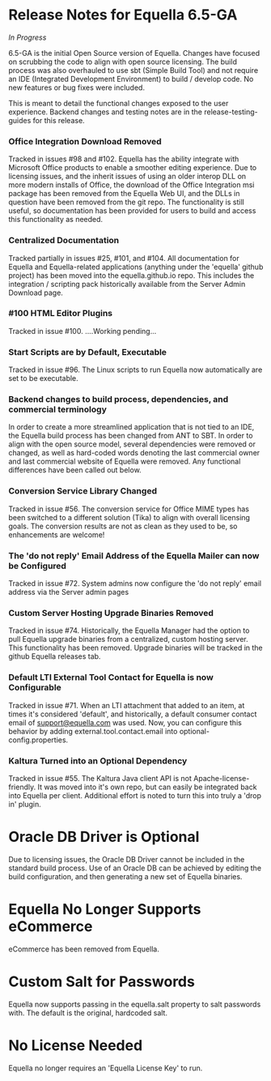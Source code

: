 # Release Notes for Equella 6.5-GA

*_In Progress_*

6.5-GA is the initial Open Source version of Equella.  Changes have focused on scrubbing the code to align with open source licensing.  The build process was also overhauled to use sbt (Simple Build Tool) and not require an IDE (Integrated Development Environment) to build / develop code.  No new features or bug fixes were included.

This is meant to detail the functional changes exposed to the user experience.  Backend changes and testing notes are in the release-testing-guides for this release.

### Office Integration Download Removed
Tracked in issues #98 and #102.  Equella has the ability integrate with Microsoft Office products to enable a smoother editing experience.  Due to licensing issues, and the inherit issues of using an older interop DLL on more modern installs of Office, the download of the Office Integration msi package has been removed from the Equella Web UI, and the DLLs in question have been removed from the git repo.  The functionality is still useful, so documentation has been provided for users to build and access this functionality as needed.

### Centralized Documentation
Tracked partially in issues #25, #101, and #104.  All documentation for Equella and Equella-related applications (anything under the 'equella' github project) has been moved into the equella.github.io repo.  This includes the integration / scripting pack historically available from the Server Admin Download page.  

### #100 HTML Editor Plugins
Tracked in issue #100. ....Working pending...

### Start Scripts are by Default, Executable
Tracked in issue #96.  The Linux scripts to run Equella now automatically are set to be executable.

### Backend changes to build process, dependencies, and commercial terminology
In order to create a more streamlined application that is not tied to an IDE, the Equella build process has been changed from ANT to SBT.  In order to align with the open source model, several dependencies were removed or changed, as well as hard-coded words denoting the last commercial owner and last commercial website of Equella were removed.  Any functional differences have been called out below.

### Conversion Service Library Changed
Tracked in issue #56.  The conversion service for Office MIME types has been switched to a different solution (Tika) to align with overall licensing goals.  The conversion results are not as clean as they used to be, so enhancements are welcome!

### The 'do not reply' Email Address of the Equella Mailer can now be Configured
Tracked in issue #72.  System admins now configure the 'do not reply' email address via the Server admin pages

### Custom Server Hosting Upgrade Binaries Removed 
Tracked in issue #74.  Historically, the Equella Manager had the option to pull Equella upgrade binaries from a centralized, custom hosting server.  This functionality has been removed.  Upgrade binaries will be tracked in the github Equella releases tab.

### Default LTI External Tool Contact for Equella is now Configurable
Tracked in issue #71.  When an LTI attachment that added to an item, at times it's considered 'default', and historically, a default consumer contact email of support@equella.com was used.  Now, you can configure this behavior by adding external.tool.contact.email into optional-config.properties.

### Kaltura Turned into an Optional Dependency
Tracked in issue #55.  The Kaltura Java client API is not Apache-license-friendly.  It was moved into it's own repo, but can easily be integrated back into Equella per client.  Additional effort is noted to turn this into truly a 'drop in' plugin.

# Oracle DB Driver is Optional
Due to licensing issues, the Oracle DB Driver cannot be included in the standard build process.  Use of an Oracle DB can be achieved by editing the build configuration, and then generating a new set of Equella binaries.

# Equella No Longer Supports eCommerce
eCommerce has been removed from Equella.

# Custom Salt for Passwords
Equella now supports passing in the equella.salt property to salt passwords with.  The default is the original, hardcoded salt.

# No License Needed
Equella no longer requires an 'Equella License Key' to run.
